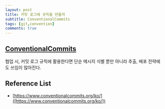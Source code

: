```yaml
---
layout: post
title: 커밋 로그에 규칙을 만들자
subtitle: ConventionalCommits
tags: [git,convention]
comments: true
---
```


## [ConventionalCommits](https://www.conventionalcommits.org/ko/)  

협업 시, 커밋 로그 규칙에 활용한다면
단순 메시지 식별 뿐만 아니라 추출, 배포 전략에도 쓰임이 많아진다.

## Reference List
* [https://www.conventionalcommits.org/ko/]([https://www.conventionalcommits.org/ko/])  
